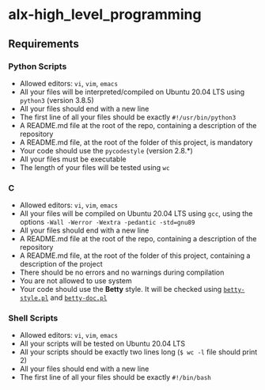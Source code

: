# alx-high_level_programming

## Requirements

### Python Scripts

-  Allowed editors: `vi`, `vim`, `emacs`
-  All your files will be interpreted/compiled on Ubuntu 20.04 LTS using `python3` (version 3.8.5)
-  All your files should end with a new line
-  The first line of all your files should be exactly `#!/usr/bin/python3`
-  A README.md file at the root of the repo, containing a description of the repository
-  A README.md file, at the root of the folder of this project, is mandatory
-  Your code should use the `pycodestyle` (version 2.8.*)
-  All your files must be executable
-  The length of your files will be tested using `wc`


### C

- Allowed editors: `vi`, `vim`, `emacs`
- All your files will be compiled on Ubuntu 20.04 LTS using `gcc`, using the options `-Wall -Werror -Wextra -pedantic -std=gnu89`
- All your files should end with a new line
- A README.md file at the root of the repo, containing a description of the repository
- A README.md file, at the root of the folder of this project, containing a description of the project
- There should be no errors and no warnings during compilation
- You are not allowed to use system
- Your code should use the **Betty** style. It will be checked using [`betty-style.pl`](https://github.com/alx-tools/Betty/blob/master/betty-style.pl) and [`betty-doc.pl`](https://github.com/alx-tools/Betty/blob/master/betty-doc.pl)

### Shell Scripts

- Allowed editors: `vi`, `vim`, `emacs`
- All your scripts will be tested on Ubuntu 20.04 LTS
- All your scripts should be exactly two lines long (`$ wc -l` file should print 2)
- All your files should end with a new line
- The first line of all your files should be exactly `#!/bin/bash`
